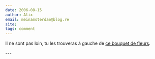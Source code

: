 ```yaml
---
date: 2006-08-15
author: Alix
email: meinamsterdam@blog.re
site: 
tags: comment
---
```


<p>Il ne sont pas loin, tu les trouveras à gauche de <a href="http://blog.re/me-in-amsterdam/index.php/2006/05/10/22-robert-suite">ce bouquet de fleurs</a>.
</p>
---